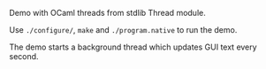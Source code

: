 Demo with OCaml threads from stdlib Thread module.

Use `./configure/`, `make` and `./program.native` to run the demo.

The demo starts a background thread which updates GUI text every second.

